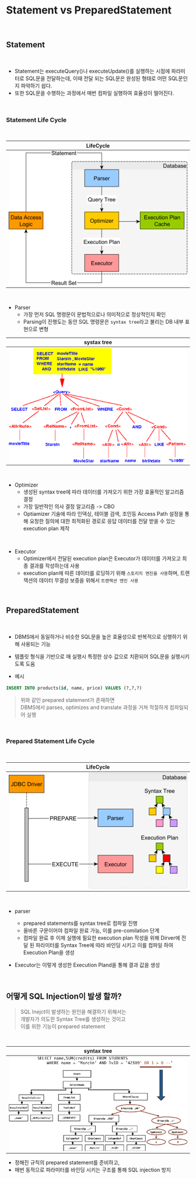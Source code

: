 # Statement vs PreparedStatement

</br>

## Statement

</br>

- Statement는 executeQuery()나 executeUpdate()를 실행하는 시점에 파라미터로 SQL문을 전달하는데, 이때 전달 되는 SQL문은 완성된 형태로 어떤 SQL문인지 파악하기 쉽다.
- 또한 SQL문을 수행하는 과정에서 매번 컴파일 실행하여 효율성이 떨어진다.

</br>

### Statement Life Cycle

</br>

|                        LifeCycle                         |
| :------------------------------------------------------: |
| ![statement life cycle](../res/statement_life_cycle.png) |

</br>

- Parser
  - 가장 먼저 SQL 명령문이 문법적으로나 의미적으로 정상적인지 확인
  - Parsing이 진행도는 동안 SQL 명령문은 `syntax tree`라고 불리는 DB 내부 표현으로 변형

|              systax tree               |
| :------------------------------------: |
| ![syntax tree](../res/systax_tree.gif) |

</br>

- Optimizer
  - 생성된 syntax tree에 따라 데이터를 가져오기 위한 가장 효율적인 알고리즘 결정
  - 가장 일반적인 의사 결정 알고리즘 -> CBO
  - Optiamizer 기술에 따라 인덱싱, 테이블 검색, 조인등 Access Path 설정을 통해 요청한 질의에 대한 최적화된 경로로 응답 데이터를 전달 받을 수 있는 execution plan 제작

</br>

- Executor
  - Optimizer에서 전달된 execution plan은 Executor가 데이터를 가져오고 최종 결과를 작성하는데 사용
  - execution plan에 따른 데이터를 로딩하기 위해 `스토리지 엔진을 사용`하며, 트랜잭션의 데이터 무결성 보증을 위해서 `트랜잭션 엔진 사용`

</br>

## PreparedStatement

</br>

- DBMS에서 동일하거나 비슷한 SQL문을 높은 효율성으로 반복적으로 싱행하기 위해 사용되는 기능
- 템플릿 형식을 기반으로 매 실행시 특정한 상수 값으로 치환되어 SQL문을 실행시키도록 도움

- 예시

```SQL
INSERT INTO products(id, name, price) VALUES (?,?,?)
```

> 위와 같인 prepared statement가 존재하면  
> DBMS에서 parses, optimizes and translate 과정을 거쳐 적절하게 컴파일되어 실행

</br>

### Prepared Statement Life Cycle

</br>

|                                LifeCycle                                 |
| :----------------------------------------------------------------------: |
| ![prepared statement lifecycle](../res/prepared_statement_lifecycle.png) |

</br>

- parser

  - prepared statements를 syntax tree로 컴파일 진행
  - 올바른 구문이어야 컴파일 완료 가능, 이를 pre-comilation 단계
  - 컴파일 완료 후 이제 실행에 필요한 execution plan 작성을 위해 Dirver에 전달 된 파라미터를 Syntax Tree에 따라 바인딩 시키고 이를 컴파일 하여 Execution Plan을 생성

- Executor는 이렇게 생성한 Execution Pland을 통해 결과 값을 생성

</br>

## 어떻게 SQL Injection이 발생 할까?

> SQL Inejct이 발생하는 원인을 해결하기 위해서는  
> 개발자가 의도한 Syntax Tree를 생성하는 것이고  
> 이를 위한 기능이 prepared statement

</br>

|                           syntax tree                            |
| :--------------------------------------------------------------: |
| ![syntax tree](../res/sql_injection_with_prepared_statement.png) |

- 정해진 규칙의 prepared statement를 준비하고,
- 매번 동적으로 파라미터를 바인딩 시키는 구조를 통해 SQL injection 방지
